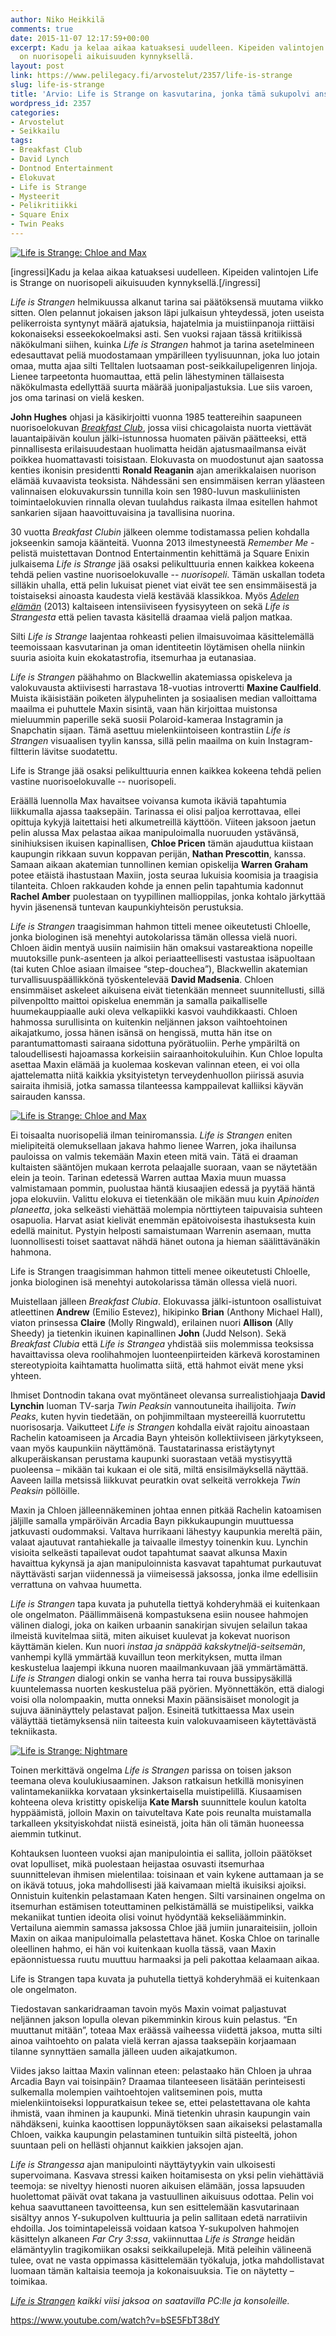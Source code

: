 ```yaml
---
author: Niko Heikkilä
comments: true
date: 2015-11-07 12:17:59+00:00
excerpt: Kadu ja kelaa aikaa katuaksesi uudelleen. Kipeiden valintojen Life is Strange
  on nuorisopeli aikuisuuden kynnyksellä.
layout: post
link: https://www.pelilegacy.fi/arvostelut/2357/life-is-strange
slug: life-is-strange
title: 'Arvio: Life is Strange on kasvutarina, jonka tämä sukupolvi ansaitsee'
wordpress_id: 2357
categories:
- Arvostelut
- Seikkailu
tags:
- Breakfast Club
- David Lynch
- Dontnod Entertainment
- Elokuvat
- Life is Strange
- Mysteerit
- Pelikritiikki
- Square Enix
- Twin Peaks
---
```


[![Life is Strange: Chloe and Max](/uploads/2015/11/life_is_strange_chloe_and_max.jpg)](/uploads/2015/11/life_is_strange_chloe_and_max.jpg)

[ingressi]Kadu ja kelaa aikaa katuaksesi uudelleen. Kipeiden valintojen Life is Strange on nuorisopeli aikuisuuden kynnyksellä.[/ingressi]

_Life is Strangen_ helmikuussa alkanut tarina sai päätöksensä muutama viikko sitten. Olen pelannut jokaisen jakson läpi julkaisun yhteydessä, joten useista pelikerroista syntynyt määrä ajatuksia, hajatelmia ja muistiinpanoja riittäisi kokonaiseksi esseekokoelmaksi asti. Sen vuoksi rajaan tässä kritiikissä näkökulmani siihen, kuinka _Life is Strangen_ hahmot ja tarina asetelmineen edesauttavat peliä muodostamaan ympärilleen tyylisuunnan, joka luo jotain omaa, mutta ajaa silti Telltalen luotsaaman post-seikkailupeligenren linjoja. Lienee tarpeetonta huomauttaa, että pelin lähestyminen tällaisesta näkökulmasta edellyttää suurta määrää juonipaljastuksia. Lue siis varoen, jos oma tarinasi on vielä kesken.

**John Hughes** ohjasi ja käsikirjoitti vuonna 1985 teattereihin saapuneen nuorisoelokuvan [_Breakfast Club_](http://www.imdb.com/title/tt0088847/?ref_=nv_sr_1), jossa viisi chicagolaista nuorta viettävät lauantaipäivän koulun jälki-istunnossa huomaten päivän päätteeksi, että pinnallisesta erilaisuudestaan huolimatta heidän ajatusmaailmansa eivät poikkea huomattavasti toisistaan. Elokuvasta on muodostunut ajan saatossa kenties ikonisin presidentti **Ronald Reaganin** ajan amerikkalaisen nuorison elämää kuvaavista teoksista. Nähdessäni sen ensimmäisen kerran yläasteen valinnaisen elokuvakurssin tunnilla koin sen 1980-luvun maskuliinisten toimintaelokuvien rinnalla olevan tuulahdus raikasta ilmaa esitellen hahmot sankarien sijaan haavoittuvaisina ja tavallisina nuorina.

30 vuotta _Breakfast Clubin_ jälkeen olemme todistamassa pelien kohdalla jokseenkin samoja käänteitä. Vuonna 2013 ilmestyneestä _Remember Me_ -pelistä muistettavan Dontnod Entertainmentin kehittämä ja Square Enixin julkaisema _Life is Strange_ jää osaksi pelikulttuuria ennen kaikkea kokeena tehdä pelien vastine nuorisoelokuvalle -- _nuorisopeli_. Tämän uskallan todeta silläkin uhalla, että pelin lukuisat pienet viat eivät tee sen ensimmäisestä ja toistaiseksi ainoasta kaudesta vielä kestävää klassikkoa. Myös [_Adelen elämän_](http://www.imdb.com/title/tt2278871/?ref_=fn_al_tt_1) (2013) kaltaiseen intensiiviseen fyysisyyteen on sekä _Life is Strangesta_ että pelien tavasta käsitellä draamaa vielä paljon matkaa. 

Silti _Life is Strange_ laajentaa rohkeasti pelien ilmaisuvoimaa käsittelemällä teemoissaan kasvutarinan ja oman identiteetin löytämisen ohella niinkin suuria asioita kuin ekokatastrofia, itsemurhaa ja eutanasiaa.

_Life is Strangen_ päähahmo on Blackwellin akatemiassa opiskeleva ja valokuvausta aktiivisesti harrastava 18-vuotias introvertti **Maxine Caulfield**. Muista ikäisistään poiketen älypuhelinten ja sosiaalisen median valloittama maailma ei puhuttele Maxin sisintä, vaan hän kirjoittaa muistonsa mieluummin paperille sekä suosii Polaroid-kameraa Instagramin ja Snapchatin sijaan. Tämä asettuu mielenkiintoiseen kontrastiin _Life is Strangen_ visuaalisen tyylin kanssa, sillä pelin maailma on kuin Instagram-filtterin lävitse suodatettu.

<div class="pullquote">Life is Strange jää osaksi pelikulttuuria ennen kaikkea kokeena tehdä pelien vastine nuorisoelokuvalle -- nuorisopeli.</div>

Eräällä luennolla Max havaitsee voivansa kumota ikäviä tapahtumia liikkumalla ajassa taaksepäin. Tarinassa ei olisi paljoa kerrottavaa, ellei opittuja kykyjä laitettaisi heti alkumetreillä käyttöön. Viiteen jaksoon jaetun pelin alussa Max pelastaa aikaa manipuloimalla nuoruuden ystävänsä, sinihiuksisen ikuisen kapinallisen, **Chloe Pricen** tämän ajauduttua kiistaan kaupungin rikkaan suvun koppavan perijän, **Nathan Prescottin**, kanssa. Samaan aikaan akatemian tunnollinen kemian opiskelija **Warren Graham** potee etäistä ihastustaan Maxiin, josta seuraa lukuisia koomisia ja traagisia tilanteita. Chloen rakkauden kohde ja ennen pelin tapahtumia kadonnut **Rachel Amber** puolestaan on tyypillinen mallioppilas, jonka kohtalo järkyttää hyvin jäsenensä tuntevan kaupunkiyhteisön perustuksia.

_Life is Strangen_ traagisimman hahmon titteli menee oikeutetusti Chloelle, jonka biologinen isä menehtyi autokolarissa tämän ollessa vielä nuori. Chloen äidin mentyä uusiin naimisiin hän omaksui vastareaktiona nopeille muutoksille punk-asenteen ja alkoi periaatteellisesti vastustaa isäpuoltaan (tai kuten Chloe asiaan ilmaisee “step-douchea”), Blackwellin akatemian turvallisuuspäällikkönä työskentelevää **David Madsenia**. Chloen ensimmäiset askeleet aikuisena eivät tietenkään menneet suunnitellusti, sillä pilvenpoltto maittoi opiskelua enemmän ja samalla paikalliselle huumekauppiaalle auki oleva velkapiikki kasvoi vauhdikkaasti. Chloen hahmossa surullisinta on kuitenkin neljännen jakson vaihtoehtoinen aikajatkumo, jossa hänen isänsä on hengissä, mutta hän itse on parantumattomasti sairaana sidottuna pyörätuoliin. Perhe ympäriltä on taloudellisesti hajoamassa korkeisiin sairaanhoitokuluihin. Kun Chloe lopulta asettaa Maxin elämää ja kuolemaa koskevan valinnan eteen, ei voi olla ajattelematta niitä kaikkia yksityistetyn terveydenhuollon piirissä asuvia sairaita ihmisiä, jotka samassa tilanteessa kamppailevat kalliiksi käyvän sairauden kanssa.

[![Life is Strange: Chloe and Max](/uploads/2015/11/life_is_strange_chloe_and_max2.jpg)](/uploads/2015/11/life_is_strange_chloe_and_max2.jpg)

Ei toisaalta nuorisopeliä ilman teiniromanssia. _Life is Strangen_ eniten mielipiteitä olemuksellaan jakava hahmo lienee Warren, joka ihailunsa pauloissa on valmis tekemään Maxin eteen mitä vain. Tätä ei draaman kultaisten sääntöjen mukaan kerrota pelaajalle suoraan, vaan se näytetään elein ja teoin. Tarinan edetessä Warren auttaa Maxia muun muassa valmistamaan pommin, puolustaa häntä kiusaajien edessä ja pyytää häntä jopa elokuviin. Valittu elokuva ei tietenkään ole mikään muu kuin _Apinoiden planeetta_, joka selkeästi viehättää molempia nörttiyteen taipuvaisia suhteen osapuolia. Harvat asiat kielivät enemmän epätoivoisesta ihastuksesta kuin edellä mainitut. Pystyin helposti samaistumaan Warrenin asemaan, mutta luonnollisesti toiset saattavat nähdä hänet outona ja hieman säälittävänäkin hahmona.

<div class="pullquote">Life is Strangen traagisimman hahmon titteli menee oikeutetusti Chloelle, jonka biologinen isä menehtyi autokolarissa tämän ollessa vielä nuori.</div>

Muistellaan jälleen _Breakfast Clubia_. Elokuvassa jälki-istuntoon osallistuivat atleettinen **Andrew** (Emilio Estevez), hikipinko **Brian** (Anthony Michael Hall), viaton prinsessa **Claire** (Molly Ringwald), erilainen nuori **Allison** (Ally Sheedy) ja tietenkin ikuinen kapinallinen **John** (Judd Nelson). Sekä _Breakfast Clubia_ että _Life is Strangea_ yhdistää siis molemmissa teoksissa havaittavissa oleva roolihahmojen luonteenpiirteiden kärkevä korostaminen stereotypioita kaihtamatta huolimatta siitä, että hahmot eivät mene yksi yhteen.

Ihmiset Dontnodin takana ovat myöntäneet olevansa surrealistiohjaaja **David Lynchin** luoman TV-sarja _Twin Peaksin_ vannoutuneita ihailijoita. _Twin Peaks_, kuten hyvin tiedetään, on pohjimmiltaan mysteereillä kuorrutettu nuorisosarja. Vaikutteet _Life is Strangen_ kohdalla eivät rajoitu ainoastaan Rachelin katoamiseen ja Arcadia Bayn yhteisön kollektiiviseen järkytykseen, vaan myös kaupunkiin näyttämönä. Taustatarinassa eristäytynyt alkuperäiskansan perustama kaupunki suorastaan vetää mystisyyttä puoleensa – mikään tai kukaan ei ole sitä, miltä ensisilmäyksellä näyttää. Aaveen lailla metsissä liikkuvat peuratkin ovat selkeitä verrokkeja _Twin Peaksin_ pöllöille.

Maxin ja Chloen jälleennäkeminen johtaa ennen pitkää Rachelin katoamisen jäljille samalla ympäröivän Arcadia Bayn pikkukaupungin muuttuessa jatkuvasti oudommaksi. Valtava hurrikaani lähestyy kaupunkia mereltä päin, valaat ajautuvat rantahiekalle ja taivaalle ilmestyy toinenkin kuu. Lynchin visioita selkeästi tapailevat oudot tapahtumat saavat alkunsa Maxin havaittua kykynsä ja ajan manipuloinnista kasvavat tapahtumat purkautuvat näyttävästi sarjan viidennessä ja viimeisessä jaksossa, jonka ilme edellisiin verrattuna on vahvaa huumetta.

_Life is Strangen_ tapa kuvata ja puhutella tiettyä kohderyhmää ei kuitenkaan ole ongelmaton. Päällimmäisenä kompastuksena esiin nousee hahmojen välinen dialogi, joka on kaiken urbaanin sanakirjan sivujen selailun takaa ilmeistä kuvitelmaa siitä, miten aikuiset kuulevat ja kokevat nuorison käyttämän kielen. Kun nuori _instaa ja snäppää kakskytneljä-seitsemän_, vanhempi kyllä ymmärtää kuvaillun teon merkityksen, mutta ilman keskustelua laajempi ikkuna nuoren maailmankuvaan jää ymmärtämättä. _Life is Strangen_ dialogi onkin se vanha herra tai rouva bussipysäkillä kuuntelemassa nuorten keskustelua pää pyörien. Myönnettäkön, että dialogi voisi olla nolompaakin, mutta onneksi Maxin päänsisäiset monologit ja sujuva ääninäyttely pelastavat paljon. Esineitä tutkittaessa Max usein väläyttää tietämyksensä niin taiteesta kuin valokuvaamiseen käytettävästä tekniikasta.

[![Life is Strange: Nightmare](/uploads/2015/11/life_is_strange_nightmare.jpg)](/uploads/2015/11/life_is_strange_nightmare.jpg)

Toinen merkittävä ongelma _Life is Strangen_ parissa on toisen jakson teemana oleva koulukiusaaminen. Jakson ratkaisun hetkillä monisyinen valintamekaniikka korvataan yksinkertaisella muistipelillä. Kiusaamisen kohteena oleva kristitty opiskelija **Kate Marsh** suunnittele koulun katolta hyppäämistä, jolloin Maxin on taivuteltava Kate pois reunalta muistamalla tarkalleen yksityiskohdat niistä esineistä, joita hän oli tämän huoneessa aiemmin tutkinut.

Kohtauksen luonteen vuoksi ajan manipulointia ei sallita, jolloin päätökset ovat lopulliset, mikä puolestaan heijastaa osuvasti itsemurhaa suunnittelevan ihmisen mielentilaa: toisinaan et vain kykene auttamaan ja se on ikävä totuus, joka mahdollisesti jää kaivamaan mieltä ikuisiksi ajoiksi. Onnistuin kuitenkin pelastamaan Katen hengen. Silti varsinainen ongelma on itsemurhan estämisen toteuttaminen pelkistämällä se muistipeliksi, vaikka mekaniikat tuntien ideoita olisi voinut hyödyntää kekseliäämminkin. Vertailuna aiemmin samassa jaksossa Chloe jää jumiin junaraiteisiin, jolloin Maxin on aikaa manipuloimalla pelastettava hänet. Koska Chloe on tarinalle oleellinen hahmo, ei hän voi kuitenkaan kuolla tässä, vaan Maxin epäonnistuessa ruutu muuttuu harmaaksi ja peli pakottaa kelaamaan aikaa.

<div class="pullquote">Life is Strangen tapa kuvata ja puhutella tiettyä kohderyhmää ei kuitenkaan ole ongelmaton.</div>

Tiedostavan sankaridraaman tavoin myös Maxin voimat paljastuvat neljännen jakson lopulla olevan pikemminkin kirous kuin pelastus. “En muuttanut mitään”, toteaa Max eräässä vaiheessa viidettä jaksoa, mutta silti ainoa vaihtoehto on palata vielä kerran ajassa taaksepäin korjaamaan tilanne synnyttäen samalla jälleen uuden aikajatkumon.

Viides jakso laittaa Maxin valinnan eteen: pelastaako hän Chloen ja uhraa Arcadia Bayn vai toisinpäin? Draamaa tilanteeseen lisätään perinteisesti sulkemalla molempien vaihtoehtojen valitseminen pois, mutta mielenkiintoiseksi loppuratkaisun tekee se, ettei pelastettavana ole kahta ihmistä, vaan ihminen ja kaupunki. Minä tietenkin uhrasin kaupungin vain nähdäkseni, kuinka kaoottisen loppunäytöksen saan aikaiseksi pelastamalla Chloen, vaikka kaupungin pelastaminen tuntuikin siltä pisteeltä, johon suuntaan peli on hellästi ohjannut kaikkien jaksojen ajan.

_Life is Strangessa_ ajan manipulointi näyttäytyykin vain ulkoisesti supervoimana. Kasvava stressi kaiken hoitamisesta on yksi pelin viehättäviä teemoja: se niveltyy hienosti nuoren aikuisen elämään, jossa lapsuuden huolettomat päivät ovat takana ja vastuullinen aikuisuus odottaa. Pelin voi kehua saavuttaneen tavoitteensa, kun sen esittelemään kasvutarinaan sisältyy annos Y-sukupolven kulttuuria ja pelin sallitaan edetä narratiivin ehdoilla. Jos toimintapeleissä voidaan katsoa Y-sukupolven hahmojen käsittelyn alkaneen _Far Cry 3:ssa_, vakiinnuttaa _Life is Strange_ heidän elämäntyylin tragikomiikan osaksi seikkailupelejä. Mitä peleihin välineenä tulee, ovat ne vasta oppimassa käsittelemään työkaluja, jotka mahdollistavat luomaan tämän kaltaisia teemoja ja kokonaisuuksia. Tie on näytetty – toimikaa.

_[Life is Strangen](http://lifeisstrange.com) kaikki viisi jaksoa on saatavilla PC:lle ja konsoleille._

https://www.youtube.com/watch?v=bSE5FbT38dY
